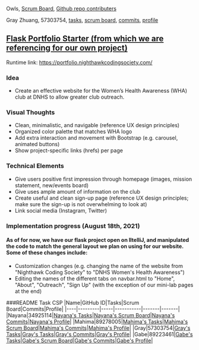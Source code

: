 Owls, [Scrum Board](https://github.com/wangzi190/flask_portfolio/projects/1), [Github repo contributers](https://github.com/wangzi190/flask_portfolio/graphs/contributors)

Gray Zhuang, 57303754, [tasks](https://github.com/wangzi190/flask_portfolio/projects/1?card_filter_query=assignee%3Awangzi190), [scrum board](https://github.com/wangzi190/flask_portfolio/projects/1?card_filter_query=author%3Awangzi190), [commits](), [profile](https://github.com/wangzi190)

## [Flask Portfolio Starter (from which we are referencing for our own project)](https://nighthawkcodingsociety.com/projectsearch/details/Flask%20Portfolio%20Starter)
Runtime link: https://portfolio.nighthawkcodingsociety.com/

### Idea
* Create an effective website for the Women’s Health Awareness (WHA) club at DNHS to allow greater club outreach.

### Visual Thoughts
* Clean, minimalistic, and navigable (reference UX design principles)
* Organized color palette that matches WHA logo
* Add extra interaction and movement with Bootstrap (e.g. carousel, animated buttons)
* Show project-specific links (hrefs) per page

### Technical Elements
* Give users positive first impression through homepage (images, mission statement, new/events board)
* Give uses ample amount of information on the club
* Create useful and clean sign-up page (reference UX design principles; make sure the sign-up is not overwhelming to look at)
* Link social media (Instagram, Twitter)

### Implementation progress (August 18th, 2021)
#### As of for now, we have our flask project open on IltelliJ, and manipulated the code to match the general layout we plan on using for our website. Some of these changes include:
* Customization changes (e.g. changing the name of the website from "Nighthawk Coding Society" to "DNHS Women's Health Awareness")
* Editing the names of the different tabs on navbar.html to "Home", "About", "Outreach", "Sign Up" (with the exception of our mini-lab pages at the end)

###README Task CSP 
|Name|GitHub ID|Tasks|Scrum Board|Commits|Profile|
|----|---------|-----|-----------|-------|-------|
|Nayana|34925114|[Nayana's Tasks](https://github.com/wangzi190/flask_portfolio/projects/1?card_filter_query=assignee%3Anayanav)|[Nayana's Scrum Board](https://github.com/wangzi190/flask_portfolio/projects/1?card_filter_query=author%3Anayanav)|[Nayana's Commits](https://github.com/wangzi190/flask_portfolio/commits?author=Nayanav)|[Nayana's Profile](https://github.com/Nayanav)|
|Mahima|89278005|[Mahima's Tasks](https://github.com/wangzi190/flask_portfolio/projects/1?card_filter_query=assignee%3Amahimak19)|[Mahima's Scrum Board](https://github.com/wangzi190/flask_portfolio/projects/1?card_filter_query=author%3Amahimak19)|[Mahima's Commits](https://github.com/wangzi190/flask_portfolio/commits?author=mahimak19)|[Mahima's Profile](https://github.com/mahimak19)|
|Gray|57303754|[Gray's Tasks](https://github.com/wangzi190/flask_portfolio/projects/1?card_filter_query=assignee%3Awangzi190)|[Gray's Tasks](https://github.com/wangzi190/flask_portfolio/projects/1?card_filter_query=author%3Awangzi190)|[Gray's Commits](https://github.com/wangzi190/flask_portfolio/commits?author=wangzi190)|[Gray's Profile](https://github.com/wangzi190)|
|Gabe|89223461|[Gabe's Tasks](https://github.com/wangzi190/flask_portfolio/projects/1?card_filter_query=assignee%3A+gabrielboudreau)|[Gabe's Scrum Board](https://github.com/wangzi190/flask_portfolio/projects/1?card_filter_query=author%3A+gabrielboudreau)|[Gabe's Commits](https://github.com/wangzi190/flask_portfolio/commits?author=GabrielBoudreau)|[Gabe's Profile](https://github.com/Gabrielboudreau)|